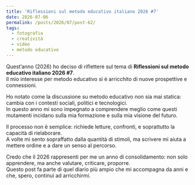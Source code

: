 ```yaml
---
title: 'Riflessioni sul metodo educativo italiano 2026 #7'
date: 2026-07-06
permalink: /posts/2026/07/post-62/
tags:
  - fotografia
  - creatività
  - video
  - metodo educativo
---
```


Quest’anno (2026) ho deciso di riflettere sul tema di **Riflessioni sul metodo educativo italiano 2026 #7**.  
Il mio interesse per metodo educativo si è arricchito di nuove prospettive e connessioni.  

Ho notato come la discussione su metodo educativo non sia mai statica: cambia con i contesti sociali, politici e tecnologici.  
In questo anno mi sono impegnato a comprendere meglio come questi mutamenti incidano sulla mia formazione e sulla mia visione del futuro.  

Il processo non è semplice: richiede letture, confronti, e soprattutto la capacità di rielaborare.  
A volte mi sento sopraffatto dalla quantità di stimoli, ma scrivere mi aiuta a mettere ordine e a dare un senso al percorso.  

Credo che il 2026 rappresenti per me un anno di consolidamento: non solo apprendere, ma anche valutare, criticare, proporre.  
Questo post fa parte di quel diario più ampio che mi accompagna da anni e che, spero, continui ad arricchirmi.  

